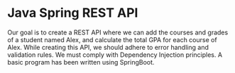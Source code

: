 #  Java Spring REST API

Our goal is to create a REST API where we can add the courses and grades of a student named Alex, and calculate the total GPA for each course of Alex.
While creating this API, we should adhere to error handling and validation rules.
We must comply with Dependency Injection principles.
A basic program has been written using SpringBoot.
